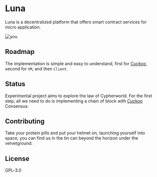 # Luna
Luna is a decentralized platform that offers smart contract services for micro application.

![you][you]

## Roadmap
The implementation is simple and easy to understand, first for [Cuckoo][1], second for `VM`, and then `Client`.

## Status
Experimental project aims to explore the law of Cypherworld. For the first step, all we need to do is implementing a chain of block with [Cuckoo][1] Consensus.

## Contributing
Take your protein pills and put your helmet on, launching yourself into space, you can find us in the tin can beyond the horizon under the velvetground.

## License
GPL-3.0

[1]: https://github.com/tromp/cuckoo
[you]: https://laughingsquid.com/wp-content/uploads/2018/02/starman-tesla-in-space-towards-mars.gif?w=640
